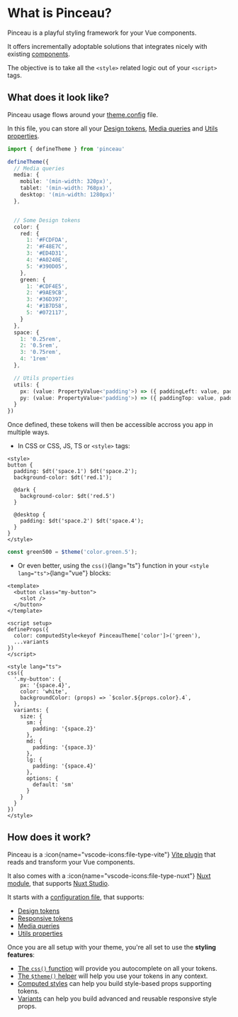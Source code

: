 # What is Pinceau?

Pinceau is a playful styling framework for your Vue components.

It offers incrementally adoptable solutions that integrates nicely with existing [components](https://vuejs.org/api/sfc-spec.html#sfc-syntax-specification).

The objective is to take all the `<style>` related logic out of your `<script>` tags.

## What does it look like?

Pinceau usage flows around your [theme.config](/configuration/theme-config) file.

In this file, you can store all your [Design tokens](/configuration/design-tokens), [Media queries](/configuration/media-queries) and [Utils properties](/configuration/property-utils).

```ts [theme.config.ts]
import { defineTheme } from 'pinceau'

defineTheme({
  // Media queries
  media: {
    mobile: '(min-width: 320px)',
    tablet: '(min-width: 768px)',
    desktop: '(min-width: 1280px)'
  },


  // Some Design tokens
  color: {
    red: {
      1: '#FCDFDA',
      2: '#F48E7C',
      3: '#ED4D31',
      4: '#A0240E',
      5: '#390D05',
    },
    green: {
      1: '#CDF4E5',
      2: '#9AE9CB',
      3: '#36D397',
      4: '#1B7D58',
      5: '#072117',
    }
  },
  space: {
    1: '0.25rem',
    2: '0.5rem',
    3: '0.75rem',
    4: '1rem'
  },

  // Utils properties
  utils: {
    px: (value: PropertyValue<'padding'>) => ({ paddingLeft: value, paddingRight: value }),
    py: (value: PropertyValue<'padding'>) => ({ paddingTop: value, paddingBottom: value })
  }
})
```

Once defined, these tokens will then be accessible accross you app in multiple ways.

- In CSS or CSS, JS, TS or `<style>` tags:

```postcss [component.vue]
<style>
button {
  padding: $dt('space.1') $dt('space.2');
  background-color: $dt('red.1');

  @dark {
    background-color: $dt('red.5')
  }

  @desktop {
    padding: $dt('space.2') $dt('space.4');
  }
}
</style>
```

```ts [main.ts]
const green500 = $theme('color.green.5');
```

- Or even better, using the `css()`{lang="ts"} function in your `<style lang="ts">`{lang="vue"} blocks:

```vue
<template>
  <button class="my-button">
    <slot />
  </button>
</template>

<script setup>
defineProps({
  color: computedStyle<keyof PinceauTheme['color']>('green'),
  ...variants
})
</script>

<style lang="ts">
css({
  '.my-button': {
    px: '{space.4}',
    color: 'white',
    backgroundColor: (props) => `$color.${props.color}.4`,
  },
  variants: {
    size: {
      sm: {
        padding: '{space.2}'
      },
      md: {
        padding: '{space.3}'
      },
      lg: {
        padding: '{space.4}'
      },
      options: {
        default: 'sm'
      }
    }
  }
})
</style>
```

## How does it work?

Pinceau is a :icon{name="vscode-icons:file-type-vite"} [Vite plugin](/get-started/installation#vite) that reads and transform your Vue components.

It also comes with a :icon{name="vscode-icons:file-type-nuxt"} [Nuxt module](/get-started/installation#nuxt), that supports [Nuxt Studio](https://nuxt.studio).

It starts with a [configuration file](/configuration), that supports:

- [Design tokens](/configuration/design-tokens)
- [Responsive tokens](/configuration/responsive-tokens)
- [Media queries](/configuration/media-queries)
- [Utils properties](/configuration/utils-properties)

Once you are all setup with your theme, you're all set to use the **styling features**:

- [The `css()` function](/styling/css-function) will provide you autocomplete on all your tokens.
- [The `$theme()` helper](/styling/theme-helper) will help you use your tokens in any context.
- [Computed styles](/styling/computed-styles) can help you build style-based props supporting tokens.
- [Variants](/styling/variants) can help you build advanced and reusable responsive style props.

